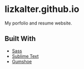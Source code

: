 # lizkalter.github.io

My porfolio and resume website.

## Built With

* [Sass](https://sass-lang.com/)
* [Sublime Text](https://www.sublimetext.com/)
* [Gumshoe](https://github.com/cferdinandi/gumshoe)
